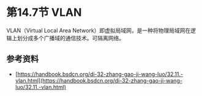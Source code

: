 # 第14.7节 VLAN

VLAN（Virtual Local Area Network）即虚拟局域网，是一种将物理局域网在逻辑上划分成多个广播域的通信技术。可隔离网络。

## 参考资料

* [https://handbook.bsdcn.org/di-32-zhang-gao-ji-wang-luo/32.11.-vlan.html](https://handbook.bsdcn.org/di-32-zhang-gao-ji-wang-luo/32.11.-vlan.html)
